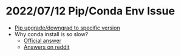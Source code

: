 # 2022/07/12 Pip/Conda Env Issue

- [Pip upgrade/downgrad to specific version](https://stackoverflow.com/questions/4536103/how-can-i-upgrade-specific-packages-using-pip-and-a-requirements-file)
- Why conda install is so slow?
    - [Official answer](https://docs.conda.io/projects/conda/en/latest/user-guide/concepts/conda-performance.html)
    - [Answers on reddit](https://www.reddit.com/r/Python/comments/fway5a/is_it_normal_for_conda_to_be_60_times_slower_than/)